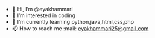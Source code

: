 - 👋 Hi, I’m @eyakhammari
- 👀 I’m interested in coding
- 🌱 I’m currently learning python,java,html,css,php
- 📫 How to reach me :mail: eyakhammari25@gmail.com

